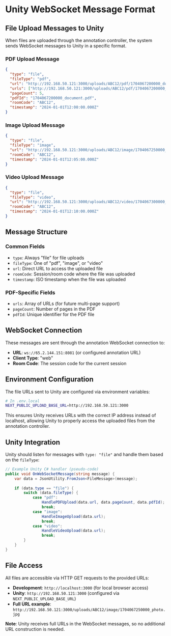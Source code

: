 # Unity WebSocket Message Format

## File Upload Messages to Unity

When files are uploaded through the annotation controller, the system sends WebSocket messages to Unity in a specific format.

### PDF Upload Message
```json
{
  "type": "file",
  "fileType": "pdf",
  "url": "http://192.168.50.121:3000/uploads/ABC12/pdf/1704067200000_document.pdf",
  "urls": ["http://192.168.50.121:3000/uploads/ABC12/pdf/1704067200000_document.pdf"],
  "pageCount": 5,
  "pdfId": "1704067200000_document.pdf",
  "roomCode": "ABC12",
  "timestamp": "2024-01-01T12:00:00.000Z"
}
```

### Image Upload Message
```json
{
  "type": "file",
  "fileType": "image",
  "url": "http://192.168.50.121:3000/uploads/ABC12/image/1704067250000_photo.jpg",
  "roomCode": "ABC12",
  "timestamp": "2024-01-01T12:05:00.000Z"
}
```

### Video Upload Message
```json
{
  "type": "file",
  "fileType": "video",
  "url": "http://192.168.50.121:3000/uploads/ABC12/video/1704067300000_clip.mp4",
  "roomCode": "ABC12",
  "timestamp": "2024-01-01T12:10:00.000Z"
}
```

## Message Structure

### Common Fields
- `type`: Always "file" for file uploads
- `fileType`: One of "pdf", "image", or "video"
- `url`: Direct URL to access the uploaded file
- `roomCode`: Session/room code where the file was uploaded
- `timestamp`: ISO timestamp when the file was uploaded

### PDF-Specific Fields
- `urls`: Array of URLs (for future multi-page support)
- `pageCount`: Number of pages in the PDF
- `pdfId`: Unique identifier for the PDF file

## WebSocket Connection

These messages are sent through the annotation WebSocket connection to:
- **URL**: `ws://65.2.144.151:8081` (or configured annotation URL)
- **Client Type**: "web"
- **Room Code**: The session code for the current session

## Environment Configuration

The file URLs sent to Unity are configured via environment variables:

```bash
# In .env.local
NEXT_PUBLIC_UPLOAD_BASE_URL=http://192.168.50.121:3000
```

This ensures Unity receives URLs with the correct IP address instead of localhost, allowing Unity to properly access the uploaded files from the annotation controller.

## Unity Integration

Unity should listen for messages with `type: "file"` and handle them based on the `fileType`:

```csharp
// Example Unity C# handler (pseudo-code)
public void OnWebSocketMessage(string message) {
    var data = JsonUtility.FromJson<FileMessage>(message);
    
    if (data.type == "file") {
        switch (data.fileType) {
            case "pdf":
                HandlePDFUpload(data.url, data.pageCount, data.pdfId);
                break;
            case "image":
                HandleImageUpload(data.url);
                break;
            case "video":
                HandleVideoUpload(data.url);
                break;
        }
    }
}
```

## File Access

All files are accessible via HTTP GET requests to the provided URLs:
- **Development**: `http://localhost:3000` (for local browser access)
- **Unity**: `http://192.168.50.121:3000` (configured via `NEXT_PUBLIC_UPLOAD_BASE_URL`)
- **Full URL example**: `http://192.168.50.121:3000/uploads/ABC12/image/1704067250000_photo.jpg`

**Note**: Unity receives full URLs in the WebSocket messages, so no additional URL construction is needed.
